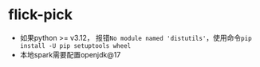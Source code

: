 # flick-pick


- 如果python >= v3.12， 报错`No module named 'distutils'`，使用命令`pip install -U pip setuptools wheel`
- 本地spark需要配置openjdk@17